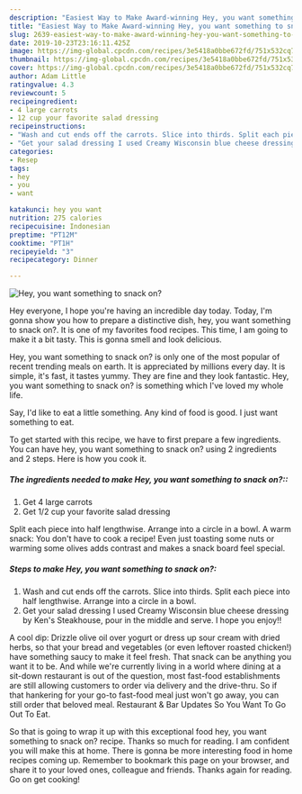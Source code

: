 ```yaml
---
description: "Easiest Way to Make Award-winning Hey, you want something to snack on?"
title: "Easiest Way to Make Award-winning Hey, you want something to snack on?"
slug: 2639-easiest-way-to-make-award-winning-hey-you-want-something-to-snack-on
date: 2019-10-23T23:16:11.425Z
image: https://img-global.cpcdn.com/recipes/3e5418a0bbe672fd/751x532cq70/hey-you-want-something-to-snack-on-recipe-main-photo.jpg
thumbnail: https://img-global.cpcdn.com/recipes/3e5418a0bbe672fd/751x532cq70/hey-you-want-something-to-snack-on-recipe-main-photo.jpg
cover: https://img-global.cpcdn.com/recipes/3e5418a0bbe672fd/751x532cq70/hey-you-want-something-to-snack-on-recipe-main-photo.jpg
author: Adam Little
ratingvalue: 4.3
reviewcount: 5
recipeingredient:
- 4 large carrots
- 12 cup your favorite salad dressing
recipeinstructions:
- "Wash and cut ends off the carrots. Slice into thirds. Split each piece into half lengthwise. Arrange into a circle in a bowl."
- "Get your salad dressing I used Creamy Wisconsin blue cheese dressing by Ken&#39;s Steakhouse, pour in the middle and serve. I hope you enjoy!!"
categories:
- Resep
tags:
- hey
- you
- want

katakunci: hey you want
nutrition: 275 calories
recipecuisine: Indonesian
preptime: "PT12M"
cooktime: "PT1H"
recipeyield: "3"
recipecategory: Dinner

---
```



![Hey, you want something to snack on?](https://img-global.cpcdn.com/recipes/3e5418a0bbe672fd/751x532cq70/hey-you-want-something-to-snack-on-recipe-main-photo.jpg)

Hey everyone, I hope you're having an incredible day today. Today, I'm gonna show you how to prepare a distinctive dish, hey, you want something to snack on?. It is one of my favorites food recipes. This time, I am going to make it a bit tasty. This is gonna smell and look delicious.

Hey, you want something to snack on? is only one of the most popular of recent trending meals on earth. It is appreciated by millions every day. It is simple, it's fast, it tastes yummy. They are fine and they look fantastic. Hey, you want something to snack on? is something which I've loved my whole life.

Say, I&#39;d like to eat a little something. Any kind of food is good. I just want something to eat.


To get started with this recipe, we have to first prepare a few ingredients. You can have hey, you want something to snack on? using 2 ingredients and 2 steps. Here is how you cook it.

##### The ingredients needed to make Hey, you want something to snack on?::

1. Get 4 large carrots
1. Get 1/2 cup your favorite salad dressing


Split each piece into half lengthwise. Arrange into a circle in a bowl. A warm snack: You don&#39;t have to cook a recipe! Even just toasting some nuts or warming some olives adds contrast and makes a snack board feel special. 

##### Steps to make Hey, you want something to snack on?:

1. Wash and cut ends off the carrots. Slice into thirds. Split each piece into half lengthwise. Arrange into a circle in a bowl.
1. Get your salad dressing I used Creamy Wisconsin blue cheese dressing by Ken&#39;s Steakhouse, pour in the middle and serve. I hope you enjoy!!


A cool dip: Drizzle olive oil over yogurt or dress up sour cream with dried herbs, so that your bread and vegetables (or even leftover roasted chicken!) have something saucy to make it feel fresh. That snack can be anything you want it to be. And while we&#39;re currently living in a world where dining at a sit-down restaurant is out of the question, most fast-food establishments are still allowing customers to order via delivery and the drive-thru. So if that hankering for your go-to fast-food meal just won&#39;t go away, you can still order that beloved meal. Restaurant &amp; Bar Updates So You Want To Go Out To Eat. 

So that is going to wrap it up with this exceptional food hey, you want something to snack on? recipe. Thanks so much for reading. I am confident you will make this at home. There is gonna be more interesting food in home recipes coming up. Remember to bookmark this page on your browser, and share it to your loved ones, colleague and friends. Thanks again for reading. Go on get cooking!
